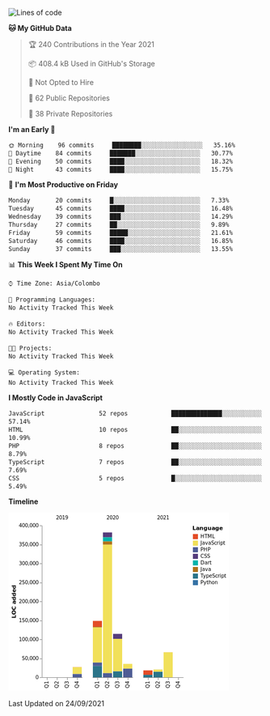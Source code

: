 
<!--START_SECTION:waka-->
![Lines of code](https://img.shields.io/badge/From%20Hello%20World%20I%27ve%20Written-819433%20lines%20of%20code-blue)

**🐱 My GitHub Data** 

> 🏆 240 Contributions in the Year 2021
 > 
> 📦 408.4 kB Used in GitHub's Storage 
 > 
> 🚫 Not Opted to Hire
 > 
> 📜 62 Public Repositories 
 > 
> 🔑 38 Private Repositories  
 > 
**I'm an Early 🐤** 

```text
🌞 Morning    96 commits     ████████░░░░░░░░░░░░░░░░░   35.16% 
🌆 Daytime    84 commits     ███████░░░░░░░░░░░░░░░░░░   30.77% 
🌃 Evening    50 commits     ████░░░░░░░░░░░░░░░░░░░░░   18.32% 
🌙 Night      43 commits     ████░░░░░░░░░░░░░░░░░░░░░   15.75%

```
📅 **I'm Most Productive on Friday** 

```text
Monday       20 commits     █░░░░░░░░░░░░░░░░░░░░░░░░   7.33% 
Tuesday      45 commits     ████░░░░░░░░░░░░░░░░░░░░░   16.48% 
Wednesday    39 commits     ███░░░░░░░░░░░░░░░░░░░░░░   14.29% 
Thursday     27 commits     ██░░░░░░░░░░░░░░░░░░░░░░░   9.89% 
Friday       59 commits     █████░░░░░░░░░░░░░░░░░░░░   21.61% 
Saturday     46 commits     ████░░░░░░░░░░░░░░░░░░░░░   16.85% 
Sunday       37 commits     ███░░░░░░░░░░░░░░░░░░░░░░   13.55%

```


📊 **This Week I Spent My Time On** 

```text
⌚︎ Time Zone: Asia/Colombo

💬 Programming Languages: 
No Activity Tracked This Week

🔥 Editors: 
No Activity Tracked This Week

🐱‍💻 Projects: 
No Activity Tracked This Week

💻 Operating System: 
No Activity Tracked This Week

```

**I Mostly Code in JavaScript** 

```text
JavaScript               52 repos            ██████████████░░░░░░░░░░░   57.14% 
HTML                     10 repos            ██░░░░░░░░░░░░░░░░░░░░░░░   10.99% 
PHP                      8 repos             ██░░░░░░░░░░░░░░░░░░░░░░░   8.79% 
TypeScript               7 repos             ██░░░░░░░░░░░░░░░░░░░░░░░   7.69% 
CSS                      5 repos             █░░░░░░░░░░░░░░░░░░░░░░░░   5.49%

```


**Timeline**

![Chart not found](https://raw.githubusercontent.com/ccweerasinghe1994/ccweerasinghe1994/master/charts/bar_graph.png) 


 Last Updated on 24/09/2021
<!--END_SECTION:waka-->
